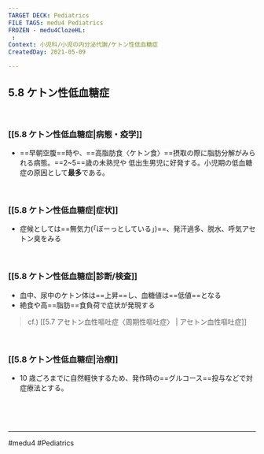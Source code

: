 ```yaml
---
TARGET DECK: Pediatrics
FILE TAGS: medu4 Pediatrics
FROZEN - medu4ClozeHL:
 : 
Context: 小児科/小児の内分泌代謝/ケトン性低血糖症
CreatedDay: 2021-05-09

---
```


## 5.8 ケトン性低血糖症

<br>

### [[5.8 ケトン性低血糖症|病態・疫学]]
* ==早朝空腹==時や、==高脂肪食〈ケトン食〉==摂取の際に脂肪分解がみられる病態。==2~5==歳の未熟児や 低出生男児に好発する。小児期の低血糖症の原因として**最多**である。
<!--ID: 1660373887962-->




<br>

### [[5.8 ケトン性低血糖症|症状]]
* 症候としては==無気力(「ぼーっとしている」)==、発汗過多、脱水、呼気アセトン臭をみる
<!--ID: 1660373832472-->


<br>

### [[5.8 ケトン性低血糖症|診断/検査]]
* 血中、尿中のケトン体は==上昇==し、血糖値は==低値==となる
* 絶食や高==脂肪==食負荷で症状が発現する
<!--ID: 1620535144260-->


>cf.) [[5.7 アセトン血性嘔吐症〈周期性嘔吐症〉 | アセトン血性嘔吐症]]

<br>

### [[5.8 ケトン性低血糖症|治療]]
* 10 歳ごろまでに自然軽快するため、発作時の==グルコース==投与などで対症療法とする。
<!--ID: 1660109296984-->


<br><br><br>

---
#medu4 #Pediatrics
